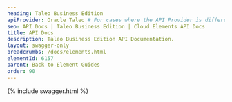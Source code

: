 ```yaml
---
heading: Taleo Business Edition
apiProvider: Oracle Taleo # For cases where the API Provider is different than the element name. e;g;, ServiceNow vs. ServiceNow Oauth
seo: API Docs | Taleo Business Edition | Cloud Elements API Docs
title: API Docs
description: Taleo Business Edition API Documentation.
layout: swagger-only
breadcrumbs: /docs/elements.html
elementId: 6157
parent: Back to Element Guides
order: 90
---
```


{% include swagger.html %}
